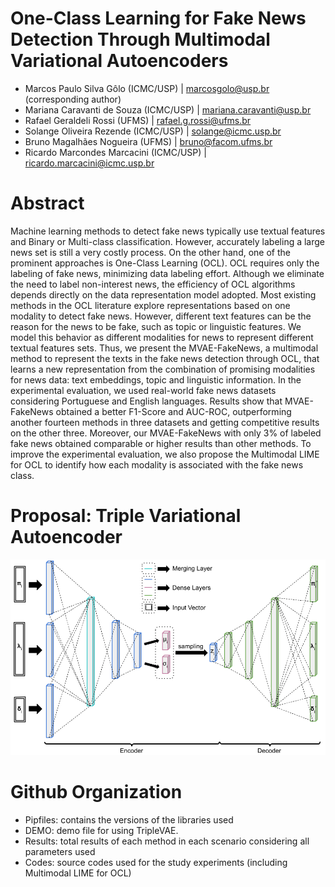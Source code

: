 # One-Class Learning for Fake News Detection Through Multimodal Variational Autoencoders
- Marcos Paulo Silva Gôlo (ICMC/USP) | marcosgolo@usp.br (corresponding author)
- Mariana Caravanti de Souza (ICMC/USP) | mariana.caravanti@usp.br
- Rafael Geraldeli Rossi (UFMS) | rafael.g.rossi@ufms.br
- Solange Oliveira Rezende (ICMC/USP) | solange@icmc.usp.br
- Bruno Magalhães Nogueira (UFMS) | bruno@facom.ufms.br
- Ricardo Marcondes Marcacini (ICMC/USP) | ricardo.marcacini@icmc.usp.br

# Abstract
Machine learning methods to detect fake news typically use textual features and Binary or Multi-class classification. However, accurately labeling a large news set is still a very costly process. On the other hand, one of the prominent approaches is One-Class Learning (OCL). OCL requires only the labeling of fake news, minimizing data labeling effort. Although we eliminate the need to label non-interest news, the efficiency of OCL algorithms depends directly on the data representation model adopted. Most existing methods in the OCL literature explore representations based on one modality to detect fake news. However, different text features can be the reason for the news to be fake, such as topic or linguistic features. We model this behavior as different modalities for news to represent different textual features sets. Thus, we present the MVAE-FakeNews, a multimodal method to represent the texts in the fake news detection through OCL, that learns a new representation from the combination of promising modalities for news data: text embeddings, topic and linguistic information. In the experimental evaluation, we used real-world fake news datasets considering Portuguese and English languages. Results show that MVAE-FakeNews obtained a better F1-Score and AUC-ROC, outperforming another fourteen methods in three datasets and getting competitive results on the other three. Moreover, our MVAE-FakeNews with only 3% of labeled fake news obtained comparable or higher results than other methods. To improve the experimental evaluation, we also propose the Multimodal LIME for OCL to identify how each modality is associated with the fake news class.

# Proposal: Triple Variational Autoencoder
![Proposal](/images/proposal.png)

# Github Organization
- Pipfiles: contains the versions of the libraries used
- DEMO: demo file for using TripleVAE.
- Results: total results of each method in each scenario considering all parameters used
- Codes: source codes used for the study experiments (including Multimodal LIME for OCL)

